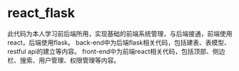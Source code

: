 # react_flask
此代码为本人学习前后端所用，实现基础的前端系统管理，与后端接通，前端使用react，后端使用flask。
back-end中为后端flask相关代码，包括建表、表模型、restful api的建立等内容。
front-end中为前端react相关代码，包括顶部、侧边栏、搜索、用户管理、权限管理等内容。
